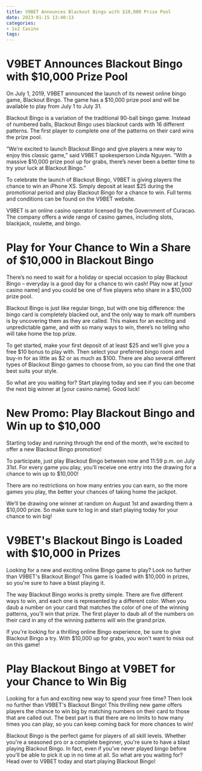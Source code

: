 ```yaml
---
title: V9BET Announces Blackout Bingo with $10,000 Prize Pool
date: 2023-01-15 13:40:13
categories:
- 1x2 Casino
tags:
---
```



#  V9BET Announces Blackout Bingo with $10,000 Prize Pool

On July 1, 2019, V9BET announced the launch of its newest online bingo game, Blackout Bingo. The game has a $10,000 prize pool and will be available to play from July 1 to July 31.

Blackout Bingo is a variation of the traditional 90-ball bingo game. Instead of numbered balls, Blackout Bingo uses blackout cards with 16 different patterns. The first player to complete one of the patterns on their card wins the prize pool.

“We’re excited to launch Blackout Bingo and give players a new way to enjoy this classic game,” said V9BET spokesperson Linda Nguyen. “With a massive $10,000 prize pool up for grabs, there’s never been a better time to try your luck at Blackout Bingo.”

To celebrate the launch of Blackout Bingo, V9BET is giving players the chance to win an iPhone XS. Simply deposit at least $25 during the promotional period and play Blackout Bingo for a chance to win. Full terms and conditions can be found on the V9BET website.

V9BET is an online casino operator licensed by the Government of Curacao. The company offers a wide range of casino games, including slots, blackjack, roulette, and bingo.

#  Play for Your Chance to Win a Share of $10,000 in Blackout Bingo

There’s no need to wait for a holiday or special occasion to play Blackout Bingo – everyday is a good day for a chance to win cash! Play now at [your casino name] and you could be one of five players who share in a $10,000 prize pool.

Blackout Bingo is just like regular bingo, but with one big difference: the bingo card is completely blacked out, and the only way to mark off numbers is by uncovering them as they are called. This makes for an exciting and unpredictable game, and with so many ways to win, there’s no telling who will take home the top prize.

To get started, make your first deposit of at least $25 and we’ll give you a free $10 bonus to play with. Then select your preferred bingo room and buy-in for as little as $2 or as much as $100. There are also several different types of Blackout Bingo games to choose from, so you can find the one that best suits your style.

So what are you waiting for? Start playing today and see if you can become the next big winner at [your casino name]. Good luck!

#  New Promo: Play Blackout Bingo and Win up to $10,000

Starting today and running through the end of the month, we’re excited to offer a new Blackout Bingo promotion!

To participate, just play Blackout Bingo between now and 11:59 p.m. on July 31st. For every game you play, you’ll receive one entry into the drawing for a chance to win up to $10,000!

There are no restrictions on how many entries you can earn, so the more games you play, the better your chances of taking home the jackpot.

We’ll be drawing one winner at random on August 1st and awarding them a $10,000 prize. So make sure to log in and start playing today for your chance to win big!

#  V9BET's Blackout Bingo is Loaded with $10,000 in Prizes

Looking for a new and exciting online Bingo game to play? Look no further than V9BET's Blackout Bingo! This game is loaded with $10,000 in prizes, so you're sure to have a blast playing it.

The way Blackout Bingo works is pretty simple. There are five different ways to win, and each one is represented by a different color. When you daub a number on your card that matches the color of one of the winning patterns, you'll win that prize. The first player to daub all of the numbers on their card in any of the winning patterns will win the grand prize.

If you're looking for a thrilling online Bingo experience, be sure to give Blackout Bingo a try. With $10,000 up for grabs, you won't want to miss out on this game!

#  Play Blackout Bingo at V9BET for your Chance to Win Big

Looking for a fun and exciting new way to spend your free time? Then look no further than V9BET's Blackout Bingo! This thrilling new game offers players the chance to win big by matching numbers on their card to those that are called out. The best part is that there are no limits to how many times you can play, so you can keep coming back for more chances to win!

Blackout Bingo is the perfect game for players of all skill levels. Whether you're a seasoned pro or a complete beginner, you're sure to have a blast playing Blackout Bingo. In fact, even if you've never played bingo before you'll be able to pick it up in no time at all. So what are you waiting for? Head over to V9BET today and start playing Blackout Bingo!